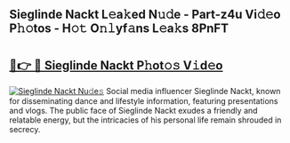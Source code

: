 ## Sieglinde Nackt L𝚎a𝚔ed N𝚞𝚍e - Part-z4u Vi𝚍𝚎o P𝚑𝚘tos - H𝚘𝚝 O𝚗𝚕yf𝚊ns L𝚎a𝚔s 8PnFT

# <h2><a href="http://kf7czp3.oniu.top/?m=Sieglinde+Nackt">🔗👉 🔴 Sieglinde Nackt P𝚑ot𝚘𝚜 V𝚒d𝚎o</a></h2>

[![Sieglinde Nackt Nu𝚍e𝚜](https://i.imgur.com/0qMVB7G.gif)](http://kf7czp3.oniu.top/?m=Sieglinde+Nackt)
Social media influencer Sieglinde Nackt, known for disseminating dance and lifestyle information, featuring presentations and vlogs. The public face of Sieglinde Nackt exudes a friendly and relatable energy, but the intricacies of his personal life remain shrouded in secrecy.  
